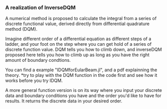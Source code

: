 ### A realization of InverseDQM

<!--
**frydaydeep/frydaydeep** is a ✨ _special_ ✨ repository because its `README.md` (this file) appears on your GitHub profile.

Here are some ideas to get you started:

- 🔭 I’m currently working on ...
- 🌱 I’m currently learning ...
- 👯 I’m looking to collaborate on ...
- 🤔 I’m looking for help with ...
- 💬 Ask me about ...
- 📫 How to reach me: ...
- 😄 Pronouns: ...
- ⚡ Fun fact: ...
-->

A numerical method is proposed to calculate the integral from a series of discrete functional value,
derived directly from differential quadrature method (DQM).

Imagine different order of a differential equation as different steps of a ladder, and your foot on the 
step where you can get hold of a series of discrete function value. DQM tells you how to climb down, and 
inverseDQM proposed here tells you how to climb up as long as you have the right amount of boundary condtions.

You can find a example "IDQMforEularBeam.jl", and a pdf explainning the theory.
*try to play with the DQM function in the code first and see how it works before you try IDQM. 

A more general function version is on its way where you input your discrete data and boundary conditions you have
and the order you'd like to have for results. It returns the discrete data in your desired order.
